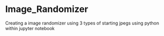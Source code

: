 # Image_Randomizer

Creating a image randomizer using 3 types of starting jpegs using python within jupyter notebook

